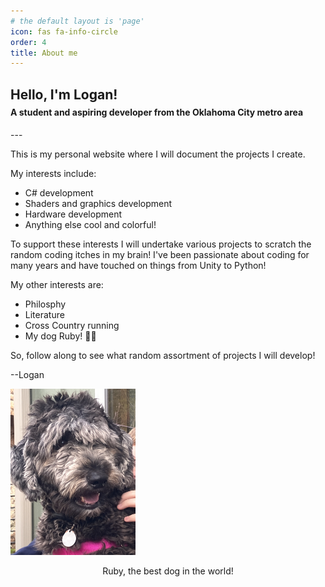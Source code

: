 ```yaml
---
# the default layout is 'page'
icon: fas fa-info-circle
order: 4
title: About me
---
```

## Hello, I'm Logan!

<h4 style="margin-top: -10px"> A student and aspiring developer from the Oklahoma City metro area</h4>
---

This is my personal website where I will document the projects I create. 

My interests include:
 - C# development
 - Shaders and graphics development
 - Hardware development
 - Anything else cool and colorful!

 To support these interests I will undertake various projects to scratch the random coding itches in my brain!
 I've been passionate about coding for many years and have touched on things from Unity to Python!

 My other interests are:
 - Philosphy
 - Literature
 - Cross Country running
 - My dog Ruby! 🐕‍🦺

 So, follow along to see what random assortment of projects I will develop!

 --Logan

 <img src="/assets/pic/Ruby.jpeg" alt="Picture of the best doggo in the world!" style="width:200px;"/>


<p style="text-align: center;">Ruby, the best dog in the world!</p>




